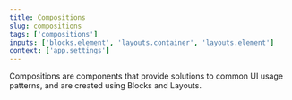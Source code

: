 ```yaml
---
title: Compositions
slug: compositions
tags: ['compositions']
inputs: ['blocks.element', 'layouts.container', 'layouts.element']
context: ['app.settings']
---
```


Compositions are components that provide solutions to common UI usage patterns, and are created using Blocks and Layouts.
